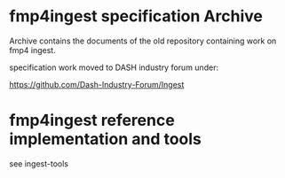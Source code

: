 # fmp4ingest specification Archive

Archive contains the documents of the old repository containing work on fmp4 ingest.

specification work moved to DASH industry forum under: 

https://github.com/Dash-Industry-Forum/Ingest

# fmp4ingest reference implementation and tools 

see ingest-tools

